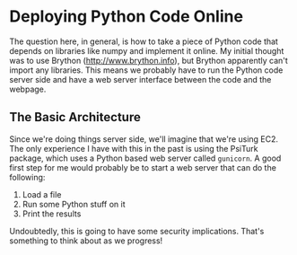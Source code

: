 Deploying Python Code Online
=====

The question here, in general, is how to take a piece of Python code
that depends on libraries like numpy and implement it online.  My
initial thought was to use Brython (http://www.brython.info), but
Brython apparently can't import any libraries.  This means we probably
have to run the Python code server side and have a web server
interface between the code and the webpage.

The Basic Architecture
------

Since we're doing things server side, we'll imagine that we're using
EC2.  The only experience I have with this in the past is using the
PsiTurk package, which uses a Python based web server called
`gunicorn`.  A good first step for me would probably be to start a web
server that can do the following:

1. Load a file
2. Run some Python stuff on it
3. Print the results

Undoubtedly, this is going to have some security implications.  That's
something to think about as we progress!


